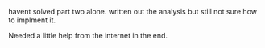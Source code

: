 havent solved part two alone. written out the analysis but 
still not sure how to implment it.

Needed a little help from the internet in the end.

